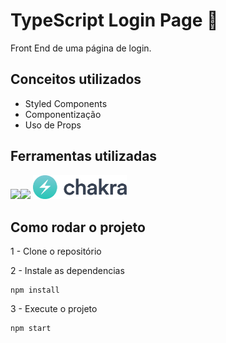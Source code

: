 # TypeScript Login Page 👾

Front End de uma página de login.

## Conceitos utilizados
* Styled Components
* Componentização
* Uso de Props

## Ferramentas utilizadas
<img width='40px' src="https://cdn.jsdelivr.net/gh/devicons/devicon/icons/react/react-original-wordmark.svg" /><img width='40px' src="https://cdn.jsdelivr.net/gh/devicons/devicon/icons/typescript/typescript-original.svg" />
<img width='150px' src="https://raw.githubusercontent.com/chakra-ui/chakra-ui/main/media/logo-colored@2x.png?raw=true" />

## Como rodar o projeto

1 - Clone o repositório

2 - Instale as dependencias

```
npm install
```

3 - Execute o projeto

```
npm start
```
          
          
